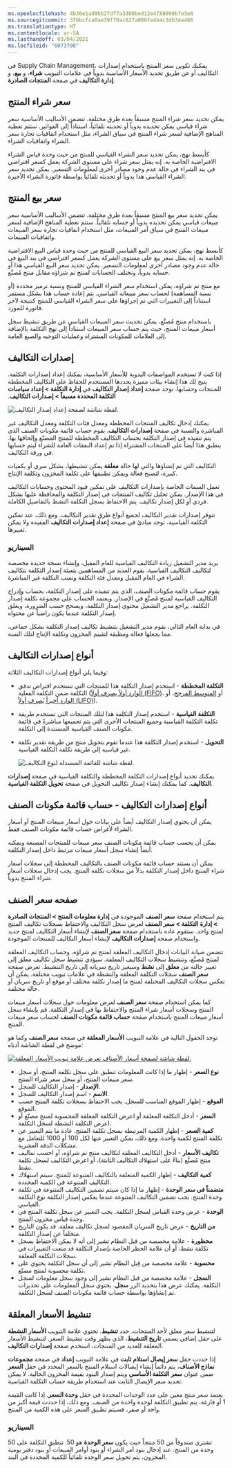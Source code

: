 ```yaml
---
ms.openlocfilehash: 4b36e1ad8bb27df7a3d80bed12e4f88098bfe3e6
ms.sourcegitcommit: 376bcfca0ae39f70ac627a080fe4b4c3db34e466
ms.translationtype: HT
ms.contentlocale: ar-SA
ms.lasthandoff: 03/04/2021
ms.locfileid: "6073798"
---
```

في Supply Chain Management، يمكنك تكوين سعر المنتج باستخدام إصدارات التكاليف أو عن طريق تحديد الأسعار الأساسية يدوياً في علامات التبويب **شراء**، و **بيع**، و **إدارة التكاليف** في صفحة **المنتجات الصادرة**. 

## <a name="products-purchase-price"></a>سعر شراء المنتج 

يمكن تحديد سعر شراء المنتج مسبقاً بعدة طرق مختلفة. تتضمن الأساليب الأساسية سعر شراء قياسي يمكن تحديده يدوياً أو تحديثه تلقائياً، استناداً إلى الفواتير. ستتم تغطية المناهج الإضافية لسعر شراء المنتج في سياق الشراء، مثل استخدام اتفاقيات تجارة سعر الشراء واتفاقيات الشراء.

كأبسط نهج، يمكن تحديد سعر الشراء القياسي للمنتج من حيث وحدة قياس الشراء الافتراضية الخاصة به. إنه يمثل سعر شراء على مستوى الشركة يعمل كسعر افتراضي في بند الشراء في حالة عدم وجود مصادر أخرى لمعلومات التسعير. يمكن تحديد سعر الشراء القياسي هذا يدوياً أو تحديثه تلقائياً بواسطة فاتورة الشراء الأخيرة.

## <a name="products-sales-price"></a>سعر بيع المنتج 

يمكن تحديد سعر بيع المنتج مسبقاً بعدة طرق مختلفة. تتضمن الأساليب الأساسية سعر مبيعات قياسي يمكن تحديده يدوياً أو حسابه تلقائياً. ستتم تغطية المناهج الإضافية لسعر مبيعات المنتج في سياق أمر المبيعات، مثل استخدام اتفاقيات تجارة سعر المبيعات واتفاقيات المبيعات.

كأبسط نهج، يمكن تحديد سعر البيع القياسي للمنتج من حيث وحدة قياس البيع الافتراضية الخاصة به. إنه يمثل سعر بيع على مستوى الشركة يعمل كسعر افتراضي في بند البيع في حالة عدم وجود مصادر أخرى لمعلومات التسعير. يمكن تحديد سعر البيع القياسي هذا أو حسابه يدوياً، وتختلف الحسابات لمنتج تم شراؤه مقابل منتج مُصنَّع.

مع منتج تم شراؤه، يمكن استخدام سعر الشراء القياسي للمنتج ونسبة ترميز محددة (أو نسبة المساهمة) لحساب سعر مبيعاته القياسي. يتم إعادة حساب هذا بشكل مستمر استناداً إلى التغييرات التي تم إجراؤها على سعر الشراء القياسي للمنتج كنتيجة لآخر فاتورة للمورد.

باستخدام منتج مُصنَّع، يمكن تحديث سعر المبيعات القياسي عن طريق تنشيط سجل أسعار مبيعات المنتج، حيث يتم حساب سعر المبيعات استناداً إلى نهج التكلفة بالإضافة إلى العلامات للمكونات المشتراة وعمليات التوجيه والصيغ العامة.

## <a name="costing-versions"></a>إصدارات التكاليف 

إذا كنت لا تستخدم المواصفات اليدوية للأسعار الأساسية، يمكنك إعداد إصدارات التكلفة. يتيح لك هذا إنشاء بيئات مميزة يحددها المستخدم للحفاظ على التكاليف المخططة للمنتجات وحسابها.
توجد صفحة **إعداد إصدار التكاليف** في **إدارة التكلفة > إعداد سياسات التكلفة المحددة مسبقاً > إصدارات التكاليف‬‏‫**.

![لقطة شاشة لصفحة إعداد إصدار التكاليف.](../media/costing-versions.png)

يمكنك إدخال تكاليف المنتجات المخططة ومعدل فئات التكلفة ومعدل التكاليف غير المباشرة والنسبة في صفحة **إصدارات التكاليف**.
يقوم حساب قائمة مكونات الصنف الذي يتم تنفيذه في إصدار التكلفة بحساب التكاليف المخططة للمنتج المصنّع وإلحاقها بها.
ينطبق هذا أيضاً على المنتجات المشتراة إذا تم إعداد النفقات العامة للشراء ليتم حسابها في ورقة التكاليف.

التكاليف التي تم إنشاؤها والتي لها حالة **معلقة** يمكن تنشيطها، بشكل سري أو بكميات كبيرة، لتصبح فعالة ويمكن تطبيقها على تكلفة المخزون وتكلفة الإنتاج.

تعمل السمات الخاصة بإصدارات التكاليف على تمكين قيود المحتوى وحسابات التكاليف في هذا الإصدار. يمكن تحليل تكاليف المنتجات في إصدار التكلفة والمحافظة عليها بشكل فردي أو لكل إصدار تكاليف.
يتم الاحتفاظ بسجل التكلفة النشط بالتفاصيل الكاملة.

تتوفر إصدارات تقدير التكاليف لجميع أنواع طرق تقدير التكاليف. ومع ذلك، عند تمكين التكلفة القياسية، توجد مبادئ في صفحة **إعداد إصدارات التكاليف** المقيدة ولا يمكن تغييرها.

### <a name="scenario"></a>السيناريو

يريد مدير التشغيل زيادة التكاليف القياسية للعام المقبل، وإنشاء نسخة جديدة مخصصة لتكاليف التكاليف القياسية. يقوم العديد من المساهمين بتعبئة إصدار التكلفة بتكاليف الشراء في العام المقبل ومعدل فئة التكلفة ونسب التكلفة غير المباشرة.

يقوم حساب قائمة مكونات الصنف، الذي يتم تنفيذه على إصدار التكلفة، بحساب وإدراج التكاليف القياسية لمنتج مُصنَّع في الإصدار.
ويعتمد الحساب على مجموعة تكلفة إصدار التكلفة. يراجع مدير التشغيل محتوى إصدار التكلفة، ويصحح حسب الضرورة، ويغلق إصدار التكلفة عندما يكون راضياً عن محتواه.

في بداية العام التالي، يقوم مدير التشغيل بتنشيط تكاليف إصدار التكلفة بشكل جماعي، مما يجعلها فعالة ومطبقة لتقييم المخزون وتكلفة الإنتاج لتلك السنة.

## <a name="costing-version-types"></a>أنواع إصدارات التكاليف 

وفيما يلي أنواع إصدارات التكاليف الثلاثة:

-   **التكلفة المخططة** - استخدم إصدار التكلفة هذا للمنتجات التي تستخدم افتراض تدفق التكلفة ضمن التكلفة الفعلية ([الوارد أولاً يصرف أولاً‬ (FIFO)](https://docs.microsoft.com/dynamics365/supply-chain/cost-management/fifo-physical-value-marking/?azure-portal=true)، أو [المتوسط المرجح‬](https://docs.microsoft.com/dynamics365/supply-chain/cost-management/weighted-average-date/?azure-portal=true)، أو [الوارد أخيراً يُصرف أولاً‬ (LIFO)](https://docs.microsoft.com/dynamics365/supply-chain/cost-management/lifo-date-physical-value-marking/?azure-portal=true)).
-   **التكلفة القياسية** - استخدم إصدار التكلفة هذا لتلك المنتجات التي تستخدم طريقة تكلفة التكلفة القياسية وجميع المنتجات الأخرى التي يتم تجميعها مباشرةً في قائمة مكونات الصنف القياسية المستندة إلى التكلفة.
-   **التحويل** - استخدم إصدار التكلفة هذا عندما تقوم بتحويل منتج من طريقة تقدير تكلفة غير قياسية إلى طريقة تكلفة التكلفة القياسية.

    ![لقطة شاشة للقائمة المنسدلة لنوع التكاليف.](../media/costing-version-types.png)

يمكنك تحديد أنواع إصدارات التكلفة المخططة والتكلفة القياسية في صفحة **إصدارات التكاليف**. كما يمكنك إنشاء إصدار تكاليف التحويل في صفحة **تحويل التكلفة القياسية**.

## <a name="costing-version-types---bom-calculation"></a>أنواع إصدارات التكاليف - حساب قائمة مكونات الصنف 

يمكن أن يحتوي إصدار التكاليف أيضاً على بيانات حول أسعار مبيعات المنتج أو أسعار الشراء لأغراض حساب قائمة مكونات الصنف فقط.

يمكن أن يحسب حساب قائمة مكونات الصنف سعر مبيعات للمنتجات المصنعة ويمكنه أيضاً إنشاء سجل أسعار مبيعات مرتبط داخل إصدار التكلفة.

يمكن أن يستند حساب قائمة مكونات الصنف بالتكاليف المخططة إلى سجلات أسعار شراء المنتج داخل إصدار التكلفة بدلاً من سجلات تكلفة المنتج. يجب إدخال سجلات أسعار شراء المنتج يدوياً.

## <a name="item-price-page"></a>صفحه سعر الصنف 

يتم استخدام صفحة **سعر الصنف** الموجودة في **إدارة معلومات المنتج > المنتجات الصادرة > إدارة التكلفة > سعر الصنف** لعرض سجل التكاليف والاحتفاظ بسجلات تكاليف المنتج لمنتج واحد. ستقوم عاده باستخدام صفحة **سعر الصنف** لإنشاء أسعار التكاليف لمنتج جديد واستخدام صفحة **إصدارات التكاليف** لإنشاء أسعار التكاليف للمنتجات الموجودة.

تتضمن صيانة البيانات إدخال التكاليف المعلقة لمنتج تم شراؤه، وحساب التكاليف المعلقة لمنتج مُصنَّع، وتنشيط سجلات التكاليف المعلقة. سيؤدي تنشيط سجل تكاليف معلق إلى تغيير حالته من **معلق** إلى **نشط** وسيغير تاريخ سريانه إلى تاريخ التنشيط. تعرض صفحة **سعر الصنف** سجلات التكلفة المعلقة والنشطة في علامات تبويب مختلفة. يمكن أن تعكس سجلات التكاليف المختلفة لمنتج ما إصدار تكلفة مختلف أو موقع أو تاريخ سريان أو حالة مختلفة.

كما يمكن استخدام صفحة **سعر الصنف** لعرض معلومات حول سجلات أسعار مبيعات المنتج وسجلات أسعار شراء المنتج والاحتفاظ بها في إصدار التكلفة. قم بإنشاء سجل أسعار مبيعات المنتج باستخدام صفحة **حساب قائمة مكونات الصنف** لحساب سعر مبيعات المنتج.

توجد الحقول التالية في علامة التبويب **الأسعار المعلقة** في صفحة **سعر الصنف** وكما هو موضح في لقطة الشاشة أدناه:

[ ![لقطة شاشة لصفحة أسعار الأصناف تعرض علامة تبويب الأسعار المعلقة.](../media/pending-prices.png) ](../media/pending-prices.png#lightbox)

-   **نوع السعر** - إظهار ما إذا كانت المعلومات تنطبق على سجل تكلفة المنتج، أو سجل سعر مبيعات المنتج، أو سجل سعر شراء المنتج.
-   **الإصدار** - إصدار التكاليف للسجل.
-   **الاسم** - اسم إصدار التكاليف للسجل.
-   **الموقع** - إظهار الموقع المناسب للسجل. يجب الاحتفاظ بسجلات تكلفة المنتج حسب الموقع.
-   **السعر** - أدخل التكلفة المعلقة أو اعرض التكلفة المعلقة المحسوبة لمنتج مصنّع أو اعرض التكلفة النشطة لسجل التكلفة.
-   **كمية السعر** - إظهار الكمية المرتبطة بسجل تكلفة المنتج. عادة ما يتم التعبير عن تكلفة المنتج لكمية واحدة. ومع ذلك، يمكن التعبير عنها لكل 100 أو 1000 للتعامل مع مشكلات الدقة العشرية.
-   **تكاليف الأسعار** - أدخل التكاليف المعلقة لتكاليف منتج تم شراؤه، أو احسب تماليف منتج مُصنَّع (بناءً على استهلاك التكاليف الثابتة)، أو اعرض التكاليف لسجل تكلفة نشط.
-   **كمية التكاليف** - إظهار الكمية المتعلقة بالتكاليف المتنوعة للمنتج. سيتم استهلاك التكاليف المتنوعة في الكمية المحددة.
-   **متضمناً في سعر الوحدة** - إظهار ما إذا كان سيتم تضمين التكاليف المتنوعة في تكلفة وحدة المنتج. يجب تضمين التكاليف المتنوعة عندما يعكس إصدار التكلفة نوع التكلفة القياسي.
-   **الوحدة** - عرض وحدة القياس لسجل التكلفة. يجب التعبير عن سجل تكلفة المنتج في وحدة قياس مخزون المنتج.
-   **من التاريخ** - عرض تاريخ السريان المقصود لسجل تكاليف معلقة. قد يكون التاريخ متخلفاً عن إصدار التكلفة.
-   **محظورة** - علامة مخصصة من قبل النظام تشير إلى أنه لا يمكن الاحتفاظ بسجل تكلفة نشط، أو أن علامة الحظر الخاصة بإصدار التكلفة قد منعت التغييرات في سجلات التكلفة المعلقة.
-   **محسوبة** - علامة مخصصة من قِبل النظام تشير إلى أن سجل التكلفة يحتوي على تكلفة محسوبة لمنتج مصنّع.
-   **السجل** - علامة مخصصة من قبل النظام تشير إلى وجود سجل معلومات لسجل التكلفة. يمكنك عرض هذا بتحديد الزر **سجل**. يحتوي سجل المعلومات على تحذيرات تم إنشاؤها بواسطة حساب قائمة مكونات الصنف لسجل التكلفة.

## <a name="activate-pending-prices"></a>تنشيط الأسعار المعلقة 

لتنشيط سعر معلق لأحد المنتجات، حدد **تنشيط**. تحتوي علامة التبويب **الأسعار النشطة** على حقل إضافي يسمى **تاريخ التنشيط**، الذي يظهر وقت تنشيط السعر. لتنشيط الأسعار المعلقة للعديد من المنتجات، استخدم صفحة **إصدارات التكاليف**.

إذا حددت حقل **سعر إيصال استلام ثابت** في علامة التبويب **إعداد** في صفحة **مجموعات نماذج الأصناف**، يتم دائماً إنشاء إيصالات استلام المنتج بالسعر المحدد في حقل **السعر** ضمن عنوان **سعر التكلفة الأساسي** ويتم إصدار البنود بقيمة المخزون الحالية.
لا يمكن تحديد سعر الإيصال الثابت عند استخدام طريقة حساب التكلفة القياسية.

يعتمد سعر منتج معين على عدد الوحدات المحددة في حقل **وحدة السعر**. إذا كانت القيمة 1 أو فارغة، يتم تطبيق التكلفة لوحدة واحدة من الصنف. ومع ذلك، إذا حددت قيمة أكبر من واحد أو صفر، فسيتم تطبيق السعر على هذه الكمية من المنتج.

### <a name="scenario"></a>السيناريو

تشتري صندوقاً من 50 منتجاً حيث يكون **سعر الوحدة** هو 50. تنطبق التكلفة على 50 وحدة من المنتج. عند إدخال بنود أمر الشراء أو بنود أوامر المبيعات أو بنود دفتر يومية المخزون، يتم تحويل سعر الوحدة تلقائياً للكمية المحددة في البند.
